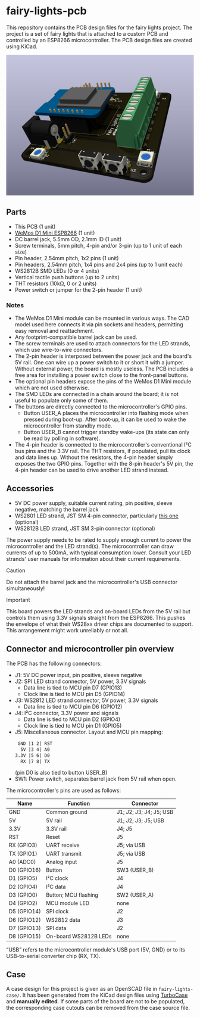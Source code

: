 # fairy-lights-pcb

This repository contains the PCB design files for the fairy lights project.
The project is a set of fairy lights that is attached to a custom PCB and controlled by an ESP8266 microcontroller.
The PCB design files are created using KiCad.

![3D render of the PCB, fully populated](img/render.png)

## Parts

- This PCB (1 unit)
- [WeMos D1 Mini ESP8266](https://www.wemos.cc/en/latest/d1/d1_mini.html) (1 unit)
- DC barrel jack, 5.5mm OD, 2.1mm ID (1 unit)
- Screw terminals, 5mm pitch, 4-pin and/or 3-pin (up to 1 unit of each size)
- Pin header, 2.54mm pitch, 1x2 pins (1 unit)
- Pin headers, 2.54mm pitch, 1x4 pins and 2x4 pins (up to 1 unit each)
- WS2812B SMD LEDs (0 or 4 units)
- Vertical tactile push buttons (up to 2 units)
- THT resistors (10kΩ, 0 or 2 units)
- Power switch or jumper for the 2-pin header (1 unit)

### Notes

- The WeMos D1 Mini module can be mounted in various ways.
  The CAD model used here connects it via pin sockets and headers, permitting easy removal and reattachment.
- Any footprint-compatible barrel jack can be used.
- The screw terminals are used to attach connectors for the LED strands, which use wire-to-wire connectors.
- The 2-pin header is interposed between the power jack and the board's 5V rail.
  One can wire up a power switch to it or short it with a jumper.
  Without external power, the board is mostly useless.
  The PCB includes a free area for installing a power switch close to the front-panel buttons.
- The optional pin headers expose the pins of the WeMos D1 Mini module which are not used otherwise.
- The SMD LEDs are connected in a chain around the board; it is not useful to populate only some of them.
- The buttons are directly connected to the microcontroller's GPIO pins.
  - Button USER_A places the microcontroller into flashing mode when pressed during boot-up.
    After boot-up, it can be used to wake the microcontroller from standby mode.
  - Button USER_B cannot trigger standby wake-ups (its state can only be read by polling in software).
- The 4-pin header is connected to the microcontroller's conventional I²C bus pins and the 3.3V rail.
  The THT resistors, if populated, pull its clock and data lines up.
  Without the resistors, the 4-pin header simply exposes the two GPIO pins.
  Together with the 8-pin header's 5V pin, the 4-pin header can be used to drive another LED strand instead.

## Accessories

- 5V DC power supply, suitable current rating, pin positive, sleeve negative, matching the barrel jack
- WS2801 LED strand, JST SM 4-pin connector, particularly [this one](https://www.adafruit.com/product/322) (optional)
- WS2812B LED strand, JST SM 3-pin connector (optional)

The power supply needs to be rated to supply enough current to power the microcontroller and the LED strand(s).
The microcontroller can draw currents of up to 500mA, with typical consumption lower.
Consult your LED strands' user manuals for information about their current requirements.

> [!CAUTION]
> Do not attach the barrel jack and the microcontroller's USB connector simultaneously!

> [!IMPORTANT]
> This board powers the LED strands and on-board LEDs from the 5V rail but controls them using 3.3V signals straight from the ESP8266.
> This pushes the envelope of what their WS28xx driver chips are documented to support.
> This arrangement might work unreliably or not all.

## Connector and microcontroller pin overview

The PCB has the following connectors:

- J1: 5V DC power input, pin positive, sleeve negative
- J2: SPI LED strand connector, 5V power, 3.3V signals
  - Data line is tied to MCU pin D7 (GPIO13)
  - Clock line is tied to MCU pin D5 (GPIO14)
- J3: WS2812 LED strand connector, 5V power, 3.3V signals
  - Data line is tied to MCU pin D6 (GPIO12)
- J4: I²C connector, 3.3V power and signals
  - Data line is tied to MCU pin D2 (GPIO4)
  - Clock line is tied to MCU pin D1 (GPIO5)
- J5: Miscellaneous connector. Layout and MCU pin mapping:
  ```
   GND |1 2| RST
    5V |3 4| A0
  3.3V |5 6| D0
    RX |7 8| TX
  ```
  (pin D0 is also tied to button USER_B)
- SW1: Power switch, separates barrel jack from 5V rail when open.

The microcontroller's pins are used as follows:

| Name        | Function              | Connector               |
| ----------- | --------------------- | ----------------------- |
| GND         | Common ground         | J1; J2; J3; J4; J5; USB |
| 5V          | 5V rail               | J1; J2; J3; J5; USB     |
| 3.3V        | 3.3V rail             | J4; J5                  |
| RST         | Reset                 | J5                      |
| RX (GPIO3)  | UART receive          | J5; via USB             |
| TX (GPIO1)  | UART transmit         | J5; via USB             |
| A0 (ADC0)   | Analog input          | J5                      |
| D0 (GPIO16) | Button                | SW3 (USER_B)            |
| D1 (GPIO5)  | I²C clock             | J4                      |
| D2 (GPIO4)  | I²C data              | J4                      |
| D3 (GPIO0)  | Button; MCU flashing  | SW2 (USER_A)            |
| D4 (GPIO2)  | MCU module LED        | none                    |
| D5 (GPIO14) | SPI clock             | J2                      |
| D6 (GPIO12) | WS2812 data           | J3                      |
| D7 (GPIO13) | SPI data              | J2                      |
| D8 (GPIO15) | On-board WS2812B LEDs | none                    |

“USB” refers to the microcontroller module's USB port (5V, GND) or to its USB-to-serial converter chip (RX, TX).

## Case

A case design for this project is given as an OpenSCAD file in `fairy-lights-case/`.
It has been generated from the KiCad design files using [TurboCase](https://turbocase.org) and **manually edited**.
If some parts of the board are not to be populated, the corresponding case cutouts can be removed from the case source file.
